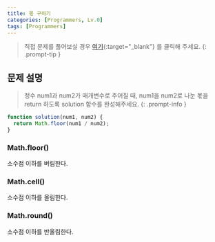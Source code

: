 ```yaml
---
title: 몫 구하기
categories: [Programmers, Lv.0]
tags: [Programmers]
---
```


> 직접 문제를 풀어보실 경우 [여기](https://school.programmers.co.kr/learn/courses/30/lessons/120805){:target="\_blank"} 를 클릭해 주세요.
> {: .prompt-tip }

## 문제 설명

> 정수 num1과 num2가 매개변수로 주어질 때, num1을 num2로 나눈 몫을 return 하도록 solution 함수를 완성해주세요.
> {: .prompt-info }

```js
function solution(num1, num2) {
  return Math.floor(num1 / num2);
}
```

### **Math.floor()**

소수점 이하를 버림한다.

### **Math.cell()**

소수점 이하를 올림한다.

### **Math.round()**

소수점 이하를 반올림한다.
